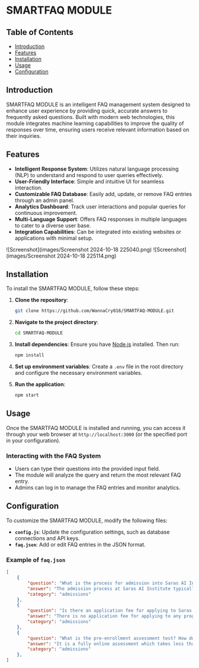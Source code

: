 # SMARTFAQ MODULE

## Table of Contents
- [Introduction](#introduction)
- [Features](#features)
- [Installation](#installation)
- [Usage](#usage)
- [Configuration](#configuration)

## Introduction

SMARTFAQ MODULE is an intelligent FAQ management system designed to enhance user experience by providing quick, accurate answers to frequently asked questions. Built with modern web technologies, this module integrates machine learning capabilities to improve the quality of responses over time, ensuring users receive relevant information based on their inquiries.

## Features

- **Intelligent Response System**: Utilizes natural language processing (NLP) to understand and respond to user queries effectively.
- **User-Friendly Interface**: Simple and intuitive UI for seamless interaction.
- **Customizable FAQ Database**: Easily add, update, or remove FAQ entries through an admin panel.
- **Analytics Dashboard**: Track user interactions and popular queries for continuous improvement.
- **Multi-Language Support**: Offers FAQ responses in multiple languages to cater to a diverse user base.
- **Integration Capabilities**: Can be integrated into existing websites or applications with minimal setup.

![Screenshot](images/Screenshot 2024-10-18 225040.png)
![Screenshot](images/Screenshot 2024-10-18 225114.png)

## Installation

To install the SMARTFAQ MODULE, follow these steps:

1. **Clone the repository**:
    ```bash
    git clone https://github.com/WannaCry016/SMARTFAQ-MODULE.git
    ```

2. **Navigate to the project directory**:
    ```bash
    cd SMARTFAQ-MODULE
    ```

3. **Install dependencies**:
    Ensure you have [Node.js](https://nodejs.org/) installed. Then run:
    ```bash
    npm install
    ```

4. **Set up environment variables**:
    Create a `.env` file in the root directory and configure the necessary environment variables.

5. **Run the application**:
    ```bash
    npm start
    ```

## Usage

Once the SMARTFAQ MODULE is installed and running, you can access it through your web browser at `http://localhost:3000` (or the specified port in your configuration).

### Interacting with the FAQ System

- Users can type their questions into the provided input field.
- The module will analyze the query and return the most relevant FAQ entry.
- Admins can log in to manage the FAQ entries and monitor analytics.

## Configuration

To customize the SMARTFAQ MODULE, modify the following files:

- **`config.js`**: Update the configuration settings, such as database connections and API keys.
- **`faq.json`**: Add or edit FAQ entries in the JSON format. 

### Example of `faq.json`

```json
[
    {
        "question": "What is the process for admission into Saras AI Institute?",
        "answer": "The admission process at Saras AI Institute typically involves submitting the online application form along with necessary details, followed by a quick pre-            enrollment assessment to evaluate your candidature based on your personal traits and basic communication skills in English.",
        "category": "admissions"
    },
    {
        "question": "Is there an application fee for applying to Saras AI Institute?",
        "answer": "There is no application fee for applying to any program at Saras.",
        "category": "admissions"
    },
    {
        "question": "What is the pre-enrollment assessment test? How do I prepare for it?",
        "answer": "It is a fully online assessment which takes less than 15 minutes. It is designed to evaluate your personal traits and basic English communication skills. You             can take it at the time of filling out the application. It does not require any specific preparation.",
        "category": "admissions"
    },
]

